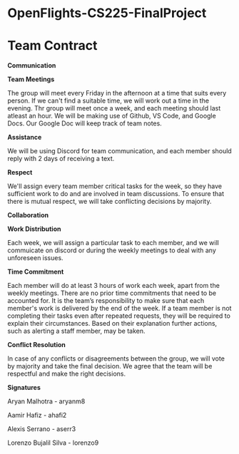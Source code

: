 # OpenFlights-CS225-FinalProject

# Team Contract

**Communication**

**Team Meetings**

The group will meet every Friday in the afternoon at a time that suits every person. If we can't find a suitable time, we will work out a time in the evening. Thr group will meet once a week, and each meeting should last atleast an hour. We will be making use of Github, VS Code, and Google Docs. Our Google Doc will keep track of team notes.

**Assistance**

We will be using Discord for team communication, and each member should reply with 2 days of receiving a text.

**Respect**

We'll assign every team member critical tasks for the week, so they have sufficient work to do and are involved in team discussions. To ensure that there is mutual respect, we will take conflicting decisions by majority.

**Collaboration**

**Work Distribution**

Each week, we will assign a particular task to each member, and we will commuicate on discord or during the weekly meetings to deal with any unforeseen issues.

**Time Commitment**

Each member will do at least 3 hours of work each week, apart from the weekly meetings. There are no prior time commitments that need to be accounted for. It is the team’s responsibility to make sure that each member's work is delivered by the end of the week. If a team member is not completing their tasks even after repeated requests, they will be required to explain their circumstances. Based on their explanation further actions, such as alerting a staff member, may be taken.

**Conflict Resolution**

In case of any conflicts or disagreements between the group, we will vote by majority and take the final decision. We agree that the team will be respectful and make the right decisions.

**Signatures**

Aryan Malhotra - aryanm8

Aamir Hafiz - ahafi2

Alexis Serrano - aserr3

Lorenzo Bujalil Silva - lorenzo9
